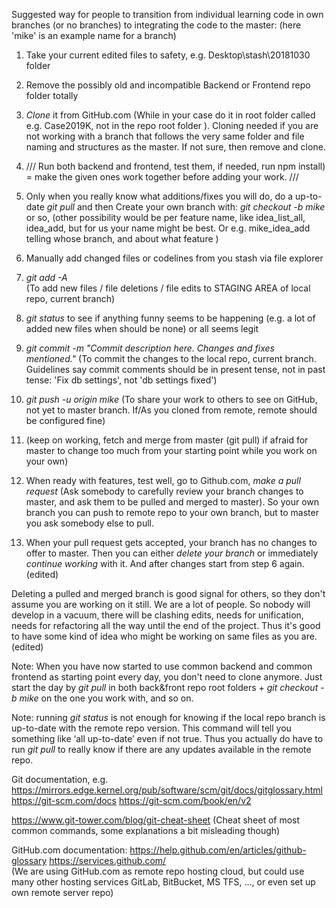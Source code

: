 Suggested way for people to transition from individual learning code in own branches (or no branches) to integrating the code to the master:     (here 'mike' is an example name for a branch)

1. Take your current edited files to safety, e.g. Desktop\stash\20181030 folder

2. Remove the possibly old and incompatible Backend or Frontend repo folder totally

3. *Clone* it from GitHub.com (While in your case do it in root folder called e.g. Case2019K, not in the repo root folder ). Cloning needed if you are not working with a branch that follows the very same folder and file naming and structures as the master. If not sure, then remove and clone.

4. /// Run both backend and frontend, test them, if needed, run npm install) = make the given ones work together before adding your work. ///

5. Only when you really know what additions/fixes you will do, do a up-to-date *git pull* and then Create your own branch with: *git checkout -b mike* or so, (other possibility would be per feature name, like idea_list_all, idea_add, but for us your name might be best. Or e.g. mike_idea_add telling whose branch, and about what feature )

6. Manually add changed files or codelines from you stash via file explorer

7. *git add -A*     
(To add new files / file deletions / file edits to STAGING AREA of local repo, current branch)

8. *git status*    to see if anything funny seems to be happening (e.g. a lot of added new files when should be none) or all seems legit

9. *git commit -m "Commit description here. Changes and fixes mentioned."*
(To commit the changes to the local repo, current branch. Guidelines say
commit comments should be in present tense, not in past tense: 'Fix db settings', not 'db settings fixed')

10. *git push -u origin mike*           (To share your work to others to see on GitHub, not yet to master branch. If/As you cloned from remote, remote should be configured fine)

11.  (keep on working, fetch and merge from master (git pull) if afraid for master to change too much from your starting point while you work on your own)

12. When ready with features, test well, go to Github.com, *make a pull request* (Ask somebody to carefully review your branch changes to master, and ask them to be pulled and merged to master). So your own branch you can push to remote repo to your own branch, but to master you ask somebody else to pull.

13. When your pull request gets accepted, your branch has no changes to offer to master. Then you can either *delete your branch* or immediately *continue working* with it. And after changes start from step 6 again. (edited) 

Deleting a pulled and merged branch is good signal for others, so they don't assume you are working on it still. We are a lot of people. So nobody will develop in a vacuum, there will be clashing edits, needs for unification, needs for refactoring all the way until the end of the project. Thus it's good to have some kind of idea who might be working on same files as you are. (edited) 

Note: When you have now started to use common backend and common frontend as starting point every day, you don't need to clone anymore. Just start the day by *git pull* in both back&front repo root folders + *git checkout -b mike*    on the one you work with, and so on.

Note: running *git status* is not enough for knowing if the local repo branch is up-to-date with the remote repo version. This command will tell you something like ‘all up-to-date’ even if not true. Thus you actually do have to run *git pull* to really know if there are any updates available in the remote repo.

Git documentation, e.g.
https://mirrors.edge.kernel.org/pub/software/scm/git/docs/gitglossary.html
https://git-scm.com/docs 
https://git-scm.com/book/en/v2

https://www.git-tower.com/blog/git-cheat-sheet  (Cheat sheet of most common commands,
some explanations a bit misleading though)

GitHub.com documentation: 
https://help.github.com/en/articles/github-glossary
https://services.github.com/  
(We are using GitHub.com as remote repo hosting cloud, but could use many other hosting services GitLab, BitBucket, MS TFS, ..., or even set up own remote server repo)
